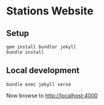 # Stations Website

## Setup

    gem install bundler jekyll
    bundle install

## Local development

    bundle exec jekyll serve

Now browse to <http://localhost:4000>
